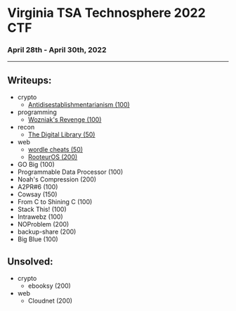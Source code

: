 # Virginia TSA Technosphere 2022 CTF
### April 28th - April 30th, 2022
***
## Writeups:
- crypto
  - [Antidisestablishmentarianism (100)](./crypto/antidisestablishmentarianism.md)
- programming
  - [Wozniak's Revenge (100)](./programming/wozniaksrevenge.md)
- recon
  - [The Digital Library (50)](./recon/thedigitallibrary.md)
- web
  - [wordle cheats (50)](./web/wordlecheats.md)
  - [RooteurOS (200)](./web/rooteuros.md)
- GO Big (100)
- Programmable Data Processor (100)
- Noah's Compression (200)
- A2PR#6 (100)
- Cowsay (150)
- From C to Shining C (100)
- Stack This! (100)
- Intrawebz (100)
- NOProblem (200)
- backup-share (200)
- Big Blue (100)

## Unsolved:
- crypto
  - ebooksy (200)
- web
  - Cloudnet (200)